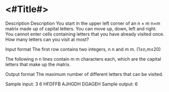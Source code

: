 #  <#Title#>

Description
Description
You start in the upper left corner of an 
n
×
m
n×m matrix made up of capital letters. You can move up, down, left and right. You cannot enter cells containing letters that you have already visited once. How many letters can you visit at most?

Input format
The first row contains two integers, 
n
n and 
m
m. (1≤n,m≤20)

The following 
n
n lines contain 
m
m characters each, which are the capital letters that make up the matrix.

Output format
The maximum number of different letters that can be visited.

Sample input:
3 6
HFDFFB
AJHGDH
DGAGEH
Sample output:
6
